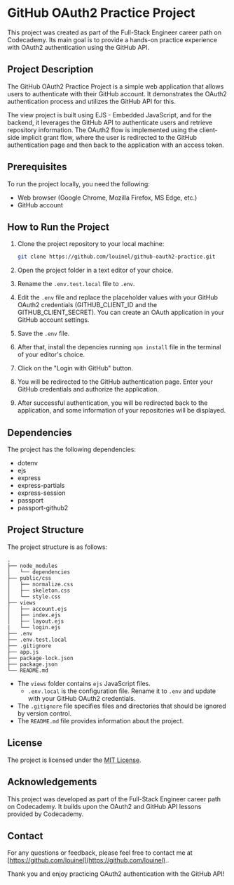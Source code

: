 # GitHub OAuth2 Practice Project

This project was created as part of the Full-Stack Engineer career path on Codecademy. Its main goal is to provide a hands-on practice experience with OAuth2 authentication using the GitHub API.

## Project Description

The GitHub OAuth2 Practice Project is a simple web application that allows users to authenticate with their GitHub account. It demonstrates the OAuth2 authentication process and utilizes the GitHub API for this.

The view project is built using EJS - Embedded JavaScript, and for the backend, it leverages the GitHub API to authenticate users and retrieve repository information. The OAuth2 flow is implemented using the client-side implicit grant flow, where the user is redirected to the GitHub authentication page and then back to the application with an access token.

## Prerequisites

To run the project locally, you need the following:

- Web browser (Google Chrome, Mozilla Firefox, MS Edge, etc.)
- GitHub account 

## How to Run the Project

1. Clone the project repository to your local machine:

   ```bash
   git clone https://github.com/louinel/github-oauth2-practice.git
   ```

2. Open the project folder in a text editor of your choice.

3. Rename the `.env.test.local` file to `.env`.

4. Edit the `.env` file and replace the placeholder values with your GitHub OAuth2 credentials (GITHUB_CLIENT_ID and the GITHUB_CLIENT_SECRET). You can create an OAuth application in your GitHub account settings.

5. Save the `.env` file.

6. After that, install the depencies running `npm install` file in the terminal of your editor's choice.

7. Click on the "Login with GitHub" button.

8. You will be redirected to the GitHub authentication page. Enter your GitHub credentials and authorize the application.

9. After successful authentication, you will be redirected back to the application, and some information of your repositories will be displayed.

## Dependencies

The project has the following dependencies:

- dotenv
- ejs
- express
- express-partials
- express-session
- passport
- passport-github2


## Project Structure

The project structure is as follows:

```
.
├── node_modules
│   └── dependencies
├── public/css
│   ├── normalize.css
│   ├── skeleton.css
│   └── style.css
├── views
│   ├── account.ejs
│   ├── index.ejs
│   ├── layout.ejs
|   └── login.ejs
├── .env
├── .env.test.local
├── .gitignore
├── app.js
├── package-lock.json
├── package.json
└── README.md
```

- The `views` folder contains `ejs` JavaScript files.
  - `.env.local` is the configuration file. Rename it to `.env` and update with your GitHub OAuth2 credentials.
- The `.gitignore` file specifies files and directories that should be ignored by version control.
- The `README.md` file provides information about the project.

## License

The project is licensed under the [MIT License](LICENSE).

## Acknowledgements

This project was developed as part of the Full-Stack Engineer career path on Codecademy. It builds upon the OAuth2 and GitHub API lessons provided by Codecademy.

## Contact

For any questions or feedback, please feel free to contact me at [https://github.com/louinel](https://github.com/louinel)..

Thank you and enjoy practicing OAuth2 authentication with the GitHub API!